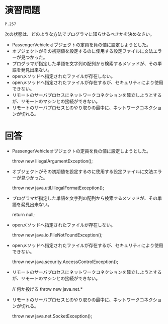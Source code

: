 
演習問題
========

`P.257`

次の状態は、どのような方法でプログラマに知らせるべきかを決めなさい。

* PassengerVehicleオブジェクトの定員を負の値に設定しようとした。
* オブジェクトがその初期値を設定するのに使用する設定ファイルに文法エラーが見つかった。
* プログラマが指定した単語を文字列の配列から検索するメソッドが、その単語を発見出来ない。
* openメソッドへ指定されたファイルが存在しない。
* openメソッドへ指定されたファイルが存在するが、セキュリティにより使用できない。
* リモートのサーバプロセスにネットワークコネクションを確立しようとするが、リモートのマシンとの接続ができない。
* リモートのサーバプロセスとのやり取りの最中に、ネットワークコネクションが切れる。

回答
====

* PassengerVehicleオブジェクトの定員を負の値に設定しようとした。

    throw new IllegalArgumentException();

* オブジェクトがその初期値を設定するのに使用する設定ファイルに文法エラーが見つかった。

    throw new java.util.IllegalFormatException();

* プログラマが指定した単語を文字列の配列から検索するメソッドが、その単語を発見出来ない。

    return null;

* openメソッドへ指定されたファイルが存在しない。

    throw new java.io.FileNotFoundException();

* openメソッドへ指定されたファイルが存在するが、セキュリティにより使用できない。

    throw new java.security.AccessControlException();

* リモートのサーバプロセスにネットワークコネクションを確立しようとするが、リモートのマシンとの接続ができない。

    // 何か投げる
    throw new java.net.*

* リモートのサーバプロセスとのやり取りの最中に、ネットワークコネクションが切れる。

    throw new java.net.SocketException();

